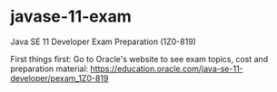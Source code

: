 # javase-11-exam
Java SE 11 Developer Exam Preparation (1Z0-819)

First things first:
Go to Oracle's website to see exam topics, cost and preparation material:
https://education.oracle.com/java-se-11-developer/pexam_1Z0-819
